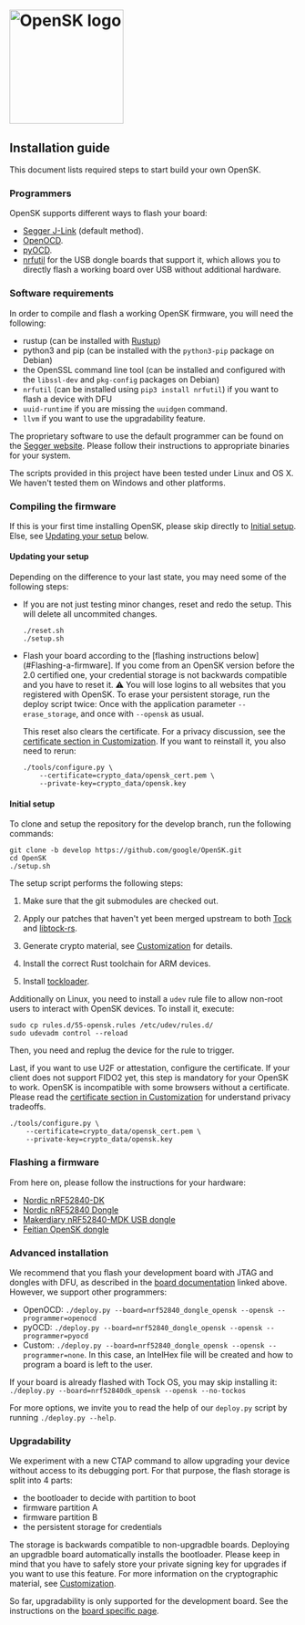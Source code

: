 # <img alt="OpenSK logo" src="img/OpenSK.svg" width="200px">

## Installation guide

This document lists required steps to start build your own OpenSK.

### Programmers

OpenSK supports different ways to flash your board:

*   [Segger J-Link](https://www.segger.com/products/debug-probes/j-link/)
    (default method).
*   [OpenOCD](http://openocd.org/).
*   [pyOCD](https://pypi.org/project/pyocd/).
*   [nrfutil](https://pypi.org/project/nrfutil/) for the USB dongle boards that
    support it, which allows you to directly flash a working board over USB
    without additional hardware.

### Software requirements

In order to compile and flash a working OpenSK firmware, you will need the
following:

*   rustup (can be installed with [Rustup](https://rustup.rs/))
*   python3 and pip (can be installed with the `python3-pip` package on Debian)
*   the OpenSSL command line tool (can be installed and configured with the
    `libssl-dev` and `pkg-config` packages on Debian)
*   `nrfutil` (can be installed using `pip3 install nrfutil`) if you want to flash
    a device with DFU
*   `uuid-runtime` if you are missing the `uuidgen` command.
*   `llvm` if you want to use the upgradability feature.

The proprietary software to use the default programmer can be found on the
[Segger website](https://www.segger.com/downloads/jlink). Please follow their
instructions to appropriate binaries for your system.

The scripts provided in this project have been tested under Linux and OS X. We
haven't tested them on Windows and other platforms.

### Compiling the firmware

If this is your first time installing OpenSK, please skip directly to
[Initial setup](#Initial-setup). Else, see
[Updating your setup](#Updating-your-setup) below.

#### Updating your setup

Depending on the difference to your last state, you may need some of the
following steps:

*   If you are not just testing minor changes, reset and redo the setup. This
    will delete all uncommited changes.

    ```shell
    ./reset.sh
    ./setup.sh
    ```

*   Flash your board according to the
    [flashing instructions below](#Flashing-a-firmware]. If you come from an
    OpenSK version before the 2.0 certified one, your credential storage is not
    backwards compatible and you have to reset it. :warning: You will lose
    logins to all websites that you registered with OpenSK. To erase your
    persistent storage, run the deploy script twice: Once with the application
    parameter `--erase_storage`, and once with `--opensk` as usual.

    This reset also clears the certificate. For a privacy discussion, see the
    [certificate section in Customization](customization.md#Certificate-considerations).
    If you want to reinstall it, you also need to rerun:

    ```shell
    ./tools/configure.py \
        --certificate=crypto_data/opensk_cert.pem \
        --private-key=crypto_data/opensk.key
    ```

#### Initial setup

To clone and setup the repository for the develop branch, run the following
commands:

```shell
git clone -b develop https://github.com/google/OpenSK.git
cd OpenSK
./setup.sh
```

The setup script performs the following steps:

1.  Make sure that the git submodules are checked out.

1.  Apply our patches that haven't yet been merged upstream to both
    [Tock](https://github.com/tock/tock) and
    [libtock-rs](https://github.com/tock/libtock-rs).

1.  Generate crypto material, see [Customization](customization.md) for details.

1.  Install the correct Rust toolchain for ARM devices.

1.  Install [tockloader](https://github.com/tock/tockloader).

Additionally on Linux, you need to install a `udev` rule file to allow non-root
users to interact with OpenSK devices. To install it, execute:

```shell
sudo cp rules.d/55-opensk.rules /etc/udev/rules.d/
sudo udevadm control --reload
```

Then, you need and replug the device for the rule to trigger.

Last, if you want to use U2F or attestation, configure the certificate. If your
client does not support FIDO2 yet, this step is mandatory for your OpenSK to
work. OpenSK is incompatible with some browsers without a certificate. Please
read the
[certificate section in Customization](customization.md#Certificate-considerations)
for understand privacy tradeoffs.

```shell
./tools/configure.py \
    --certificate=crypto_data/opensk_cert.pem \
    --private-key=crypto_data/opensk.key
```

### Flashing a firmware

From here on, please follow the instructions for your hardware:

*   [Nordic nRF52840-DK](boards/nrf52840dk.md)
*   [Nordic nRF52840 Dongle](boards/nrf52840_dongle.md)
*   [Makerdiary nRF52840-MDK USB dongle](boards/nrf52840_mdk.md)
*   [Feitian OpenSK dongle](boards/nrf52840_feitian.md)

### Advanced installation

We recommend that you flash your development board with JTAG and dongles with
DFU, as described in the [board documentation](#Flashing-a-firmware) linked
above. However, we support other programmers:

*   OpenOCD: `./deploy.py --board=nrf52840_dongle_opensk --opensk
    --programmer=openocd`
*   pyOCD: `./deploy.py --board=nrf52840_dongle_opensk --opensk
    --programmer=pyocd`
*   Custom: `./deploy.py --board=nrf52840_dongle_opensk --opensk
    --programmer=none`. In this case, an IntelHex file will be created and how
    to program a board is left to the user.

If your board is already flashed with Tock OS, you may skip installing it:
`./deploy.py --board=nrf52840dk_opensk --opensk --no-tockos`

For more options, we invite you to read the help of our `deploy.py` script by
running `./deploy.py --help`.

### Upgradability

We experiment with a new CTAP command to allow upgrading your device without
access to its debugging port. For that purpose, the flash storage is split into
4 parts:

*   the bootloader to decide with partition to boot
*   firmware partition A
*   firmware partition B
*   the persistent storage for credentials

The storage is backwards compatible to non-upgradble boards. Deploying an
upgradble board automatically installs the bootloader. Please keep in mind that
you have to safely store your private signing key for upgrades if you want to
use this feature. For more information on the cryptographic material, see
[Customization](customization.md).

So far, upgradability is only supported for the development board. See the
instructions on the [board specific page](boards/nrf52840dk.md).
